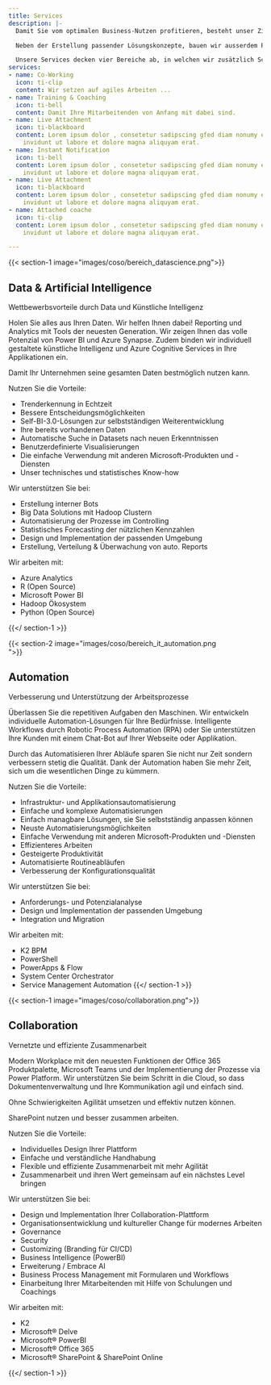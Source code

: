 ```yaml
---
title: Services
description: |-
  Damit Sie vom optimalen Business-Nutzen profitieren, besteht unser Ziel darin, nachhaltige IT-Lösungen auf Basis der intelligenten Cloud zu designen und implementieren. Alternativ bieten wir Ihnen ebenso Hybrid-Lösungen an.

  Neben der Erstellung passender Lösungskonzepte, bauen wir ausserdem Projekte auf und bieten Ihnen dazu umfassende Trainings sowie Coachings an.

  Unsere Services decken vier Bereiche ab, in welchen wir zusätzlich Schulungen anbieten:
services:
- name: Co-Working
  icon: ti-clip
  content: Wir setzen auf agiles Arbeiten ...
- name: Training & Coaching
  icon: ti-bell
  content: Damit Ihre Mitarbeitenden von Anfang mit dabei sind.
- name: Live Attachment
  icon: ti-blackboard
  content: Lorem ipsum dolor , consetetur sadipscing gfed diam nonumy eirmod tempor
    invidunt ut labore et dolore magna aliquyam erat.
- name: Instant Notification
  icon: ti-bell
  content: Lorem ipsum dolor , consetetur sadipscing gfed diam nonumy eirmod tempor
    invidunt ut labore et dolore magna aliquyam erat.
- name: Live Attachment
  icon: ti-blackboard
  content: Lorem ipsum dolor , consetetur sadipscing gfed diam nonumy eirmod tempor
    invidunt ut labore et dolore magna aliquyam erat.
- name: Attached coache
  icon: ti-clip
  content: Lorem ipsum dolor , consetetur sadipscing gfed diam nonumy eirmod tempor
    invidunt ut labore et dolore magna aliquyam erat.

---
```

{{< section-1 image="images/coso/bereich_datascience.png">}}

## Data & Artificial Intelligence

Wettbewerbsvorteile durch Data und Künstliche Intelligenz

Holen Sie alles aus Ihren Daten. Wir helfen Ihnen dabei! Reporting und Analytics mit Tools der neuesten Generation. Wir zeigen Ihnen das volle Potenzial von Power BI und Azure Synapse. Zudem binden wir individuell gestaltete künstliche Intelligenz und Azure Cognitive Services in Ihre Applikationen ein.

Damit Ihr Unternehmen seine gesamten Daten bestmöglich nutzen kann.

Nutzen Sie die Vorteile:

* Trenderkennung in Echtzeit
* Bessere Entscheidungsmöglichkeiten
* Self-BI-3.0-Lösungen zur selbstständigen Weiterentwicklung
* Ihre bereits vorhandenen Daten
* Automatische Suche in Datasets nach neuen Erkenntnissen
* Benutzerdefinierte Visualisierungen
* Die einfache Verwendung mit anderen Microsoft-Produkten und -Diensten
* Unser technisches und statistisches Know-how

Wir unterstützen Sie bei:

* Erstellung interner Bots
* Big Data Solutions mit Hadoop Clustern
* Automatisierung der Prozesse im Controlling
* Statistisches Forecasting der nützlichen Kennzahlen
* Design und Implementation der passenden Umgebung
* Erstellung, Verteilung & Überwachung von auto. Reports

Wir arbeiten mit:

* Azure Analytics
* R (Open Source)
* Microsoft Power BI
* Hadoop Ökosystem
* Python (Open Source)

{{</ section-1 >}}

{{< section-2 image="images/coso/bereich_it_automation.png  
">}}

## Automation

Verbesserung und Unterstützung der Arbeitsprozesse

Überlassen Sie die repetitiven Aufgaben den Maschinen. Wir entwickeln individuelle Automation-Lösungen für Ihre Bedürfnisse. Intelligente Workflows durch Robotic Process Automation (RPA) oder Sie unterstützen Ihre Kunden mit einem Chat-Bot auf Ihrer Webseite oder Applikation.

Durch das Automatisieren Ihrer Abläufe sparen Sie nicht nur Zeit sondern verbessern stetig die Qualität. Dank der Automation haben Sie mehr Zeit, sich um die wesentlichen Dinge zu kümmern.

Nutzen Sie die Vorteile:

* Infrastruktur- und Applikationsautomatisierung
* Einfache und komplexe Automatisierungen
* Einfach managbare Lösungen, sie Sie selbstständig anpassen können
* Neuste Automatisierungsmöglichkeiten
* Einfache Verwendung mit anderen Microsoft-Produkten und -Diensten
* Effizienteres Arbeiten
* Gesteigerte Produktivität
* Automatisierte Routineabläufen
* Verbesserung der Konfigurationsqualität

Wir unterstützen Sie bei:

* Anforderungs- und Potenzialanalyse
* Design und Implementation der passenden Umgebung
* Integration und Migration

Wir arbeiten mit:

* K2 BPM
* PowerShell
* PowerApps & Flow
* System Center Orchestrator
* Service Management Automation {{</ section-1 >}}

{{< section-1 image="images/coso/collaboration.png">}}

## Collaboration

Vernetzte und effiziente Zusammenarbeit

Modern Workplace mit den neuesten Funktionen der Office 365 Produktpalette, Microsoft Teams und der Implementierung der Prozesse via Power Platform. Wir unterstützen Sie beim Schritt in die Cloud, so dass Dokumentenverwaltung und Ihre Kommunikation agil und einfach sind.

Ohne Schwierigkeiten Agilität umsetzen und effektiv nutzen können.

SharePoint nutzen und besser zusammen arbeiten.

Nutzen Sie die Vorteile:

* Individuelles Design Ihrer Plattform
* Einfache und verständliche Handhabung
* Flexible und effiziente Zusammenarbeit mit mehr Agilität
* Zusammenarbeit und ihren Wert gemeinsam auf ein nächstes Level bringen

Wir unterstützen Sie bei:

* Design und Implementation Ihrer Collaboration-Plattform
* Organisationsentwicklung und kultureller Change für modernes Arbeiten
* Governance
* Security
* Customizing (Branding für CI/CD)
* Business Intelligence (PowerBI)
* Erweiterung / Embrace AI
* Business Process Management mit Formularen und Workflows
* Einarbeitung Ihrer Mitarbeitenden mit Hilfe von Schulungen und Coachings

Wir arbeiten mit:

* K2
* Microsoft® Delve
* Microsoft® PowerBI
* Microsoft® Office 365
* Microsoft® SharePoint & SharePoint Online

{{</ section-1 >}}